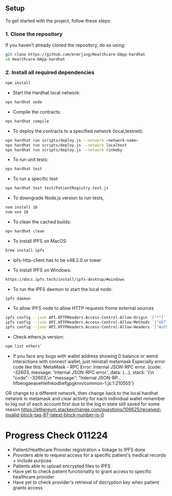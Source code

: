 ## Setup

To get started with the project, follow these steps:

### 1. Clone the repository
If you haven’t already cloned the repository, do so using:
```bash
git clone https://github.com/mrmrjing/Healthcare-DApp-hardhat
cd Healthcare-DApp-hardhat
```

### 2. Install all required dependencies
```bash
npm install 
```

- Start the Hardhat local network: 
```bash
npx hardhat node
```

- Compile the contracts: 
```bash
npx hardhat compile
```

- To deploy the contracts to a specified network (local,testnet): 
```bash
npx hardhat run scripts/deploy.js --network <network-name>
npx hardhat run scripts/deploy.js --network localhost
npx hardhat run scripts/deploy.js --network rinkeby
```

- To run unit tests: 
```bash
npx hardhat test
```

- To run a specific test: 
```bash
npx hardhat test test/PatientRegistry.test.js
```

- To downgrade Node.js version to run tests, 
```bash
nvm install 16 
nvm use 16
```

- To clean the cached builds: 
```bash
npx hardhat clean
```

- To install IPFS on MacOS: 
```bash
brew install ipfs
```

- ipfs-http-client has to be v48.2.0 or lower 

- To install IPFS on Windows: 
```bash 
https://docs.ipfs.tech/install/ipfs-desktop/#windows
```

- To run the IPFS daemon to start the local node: 
```bash
ipfs daemon
```

- To allow IPFS node to allow HTTP requests frome external sources 
```bash
ipfs config --json API.HTTPHeaders.Access-Control-Allow-Origin '["*"]'
ipfs config --json API.HTTPHeaders.Access-Control-Allow-Methods '["GET", "POST", "PUT"]'
ipfs config --json API.HTTPHeaders.Access-Control-Allow-Headers '["Authorization"]'
```

- Check ethers.js version: 
```bash
npm list ethers` 
```

- If you face any bugs with wallet address showing 0 balance or weird interactions with connect wallet, just reinstall metamask
Especially error code like this: 
MetaMask - RPC Error: Internal JSON-RPC error. 
{code: -32603, message: 'Internal JSON-RPC error.', data: {…}, stack: '{\n  "code": -32603,\n  "message": "Internal JSON-RP…hfbeogaeaoehlefnkodbefgpgknn/common-1.js:1:210555'}

OR 
change to a different network, then change back to the local hardhat network in metamask
and clear activity for each individual wallet 
remember to log out of each account first
due to the log in state still saved for some reason
https://ethereum.stackexchange.com/questions/109625/received-invalid-block-tag-87-latest-block-number-is-0


# Progress Check 011224 
- Patient/Healthcare Provider registration + linkage to IPFS done 
- Providers able to request access for a specific patient's medical records + include purpose 
- Patients able to upload encrypted files to IPFS 
- Have yet to check patient functionality to grant access to specific healthcare provider 
- Have yet to check provider's retrieval of decryption key when patient grants access